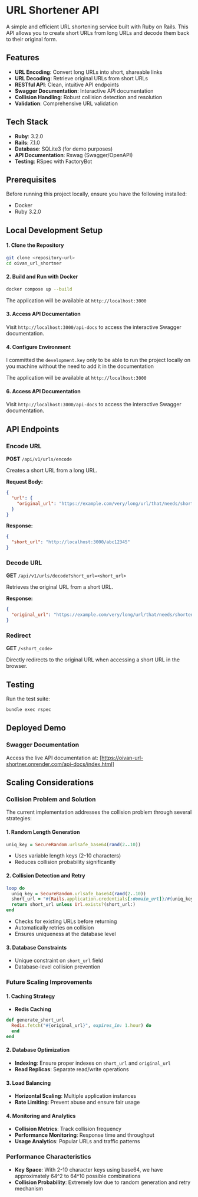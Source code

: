# URL Shortener API

A simple and efficient URL shortening service built with Ruby on Rails. This API allows you to create short URLs from long URLs and decode them back to their original form.

## Features

- **URL Encoding**: Convert long URLs into short, shareable links
- **URL Decoding**: Retrieve original URLs from short URLs
- **RESTful API**: Clean, intuitive API endpoints
- **Swagger Documentation**: Interactive API documentation
- **Collision Handling**: Robust collision detection and resolution
- **Validation**: Comprehensive URL validation

## Tech Stack

- **Ruby**: 3.2.0
- **Rails**: 7.1.0
- **Database**: SQLite3 (for demo purposes)
- **API Documentation**: Rswag (Swagger/OpenAPI)
- **Testing**: RSpec with FactoryBot

## Prerequisites

Before running this project locally, ensure you have the following installed:

- Docker
- Ruby 3.2.0

## Local Development Setup

#### 1. Clone the Repository

```bash
git clone <repository-url>
cd oivan_url_shortner
```

#### 2. Build and Run with Docker

```bash
docker compose up --build
```

The application will be available at `http://localhost:3000`

#### 3. Access API Documentation

Visit `http://localhost:3000/api-docs` to access the interactive Swagger documentation.

#### 4. Configure Environment

I committed the `development.key` only to be able to run the project locally on you machine without the need to add it in the documentation

The application will be available at `http://localhost:3000`

#### 6. Access API Documentation

Visit `http://localhost:3000/api-docs` to access the interactive Swagger documentation.

## API Endpoints

### Encode URL
**POST** `/api/v1/urls/encode`

Creates a short URL from a long URL.

**Request Body:**
```json
{
  "url": {
    "original_url": "https://example.com/very/long/url/that/needs/shortening"
  }
}
```

**Response:**
```json
{
  "short_url": "http://localhost:3000/abc12345"
}
```

### Decode URL
**GET** `/api/v1/urls/decode?short_url=<short_url>`

Retrieves the original URL from a short URL.

**Response:**
```json
{
  "original_url": "https://example.com/very/long/url/that/needs/shortening"
}
```

### Redirect
**GET** `/<short_code>`

Directly redirects to the original URL when accessing a short URL in the browser.

## Testing

Run the test suite:

```bash
bundle exec rspec
```

## Deployed Demo

### Swagger Documentation
Access the live API documentation at: [https://oivan-url-shortner.onrender.com/api-docs/index.html]

## Scaling Considerations

### Collision Problem and Solution

The current implementation addresses the collision problem through several strategies:

#### 1. **Random Length Generation**
```ruby
uniq_key = SecureRandom.urlsafe_base64(rand(2..10))
```
- Uses variable length keys (2-10 characters)
- Reduces collision probability significantly

#### 2. **Collision Detection and Retry**
```ruby
loop do
  uniq_key = SecureRandom.urlsafe_base64(rand(2..10))
  short_url = "#{Rails.application.credentials[:domain_url]}/#{uniq_key}"
  return short_url unless Url.exists?(short_url:)
end
```
- Checks for existing URLs before returning
- Automatically retries on collision
- Ensures uniqueness at the database level

#### 3. **Database Constraints**
- Unique constraint on `short_url` field
- Database-level collision prevention

### Future Scaling Improvements

#### 1. **Caching Strategy**
- **Redis Caching**
```ruby
def generate_short_url
  Redis.fetch("#{original_url}", expires_in: 1.hour) do
  end
end
```

#### 2. **Database Optimization**
- **Indexing**: Ensure proper indexes on `short_url` and `original_url`
- **Read Replicas**: Separate read/write operations

#### 3. **Load Balancing**
- **Horizontal Scaling**: Multiple application instances
- **Rate Limiting**: Prevent abuse and ensure fair usage

#### 4. **Monitoring and Analytics**
- **Collision Metrics**: Track collision frequency
- **Performance Monitoring**: Response time and throughput
- **Usage Analytics**: Popular URLs and traffic patterns

### Performance Characteristics

- **Key Space**: With 2-10 character keys using base64, we have approximately 64^2 to 64^10 possible combinations
- **Collision Probability**: Extremely low due to random generation and retry mechanism
